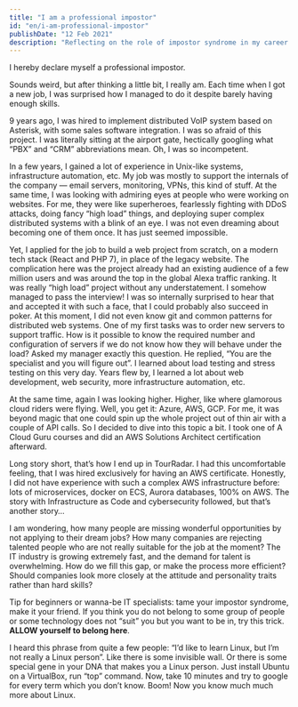 ```yaml
---
title: "I am a professional impostor"
id: "en/i-am-professional-impostor"
publishDate: "12 Feb 2021"
description: "Reflecting on the role of impostor syndrome in my career journey."
---
```


I hereby declare myself a professional impostor.

Sounds weird, but after thinking a little bit, I really am. Each time when I got a new job, I was surprised how I managed to do it despite barely having enough skills.

9 years ago, I was hired to implement distributed VoIP system based on Asterisk, with some sales software integration. I was so afraid of this project. I was literally sitting at the airport gate, hectically googling what “PBX” and “CRM” abbreviations mean. Oh, I was so incompetent.

In a few years, I gained a lot of experience in Unix-like systems, infrastructure automation, etc. My job was mostly to support the internals of the company — email servers, monitoring, VPNs, this kind of stuff. At the same time, I was looking with admiring eyes at people who were working on websites. For me, they were like superheroes, fearlessly fighting with DDoS attacks, doing fancy “high load” things, and deploying super complex distributed systems with a blink of an eye. I was not even dreaming about becoming one of them once. It has just seemed impossible.

Yet, I applied for the job to build a web project from scratch, on a modern tech stack (React and PHP 7), in place of the legacy website. The complication here was the project already had an existing audience of a few million users and was around the top in the global Alexa traffic ranking. It was really “high load” project without any understatement. I somehow managed to pass the interview! I was so internally surprised to hear that and accepted it with such a face, that I could probably also succeed in poker. At this moment, I did not even know git and common patterns for distributed web systems. One of my first tasks was to order new servers to support traffic. How is it possible to know the required number and configuration of servers if we do not know how they will behave under the load? Asked my manager exactly this question. He replied, “You are the specialist and you will figure out”. I learned about load testing and stress testing on this very day. Years flew by, I learned a lot about web development, web security, more infrastructure automation, etc.

At the same time, again I was looking higher. Higher, like where glamorous cloud riders were flying. Well, you get it: Azure, AWS, GCP. For me, it was beyond magic that one could spin up the whole project out of thin air with a couple of API calls. So I decided to dive into this topic a bit. I took one of A Cloud Guru courses and did an AWS Solutions Architect certification afterward.

Long story short, that’s how I end up in TourRadar. I had this uncomfortable feeling, that I was hired exclusively for having an AWS certificate. Honestly, I did not have experience with such a complex AWS infrastructure before: lots of microservices, docker on ECS, Aurora databases, 100% on AWS. The story with Infrastructure as Code and cybersecurity followed, but that’s another story…

I am wondering, how many people are missing wonderful opportunities by not applying to their dream jobs? How many companies are rejecting talented people who are not really suitable for the job at the moment? The IT industry is growing extremely fast, and the demand for talent is overwhelming. How do we fill this gap, or make the process more efficient? Should companies look more closely at the attitude and personality traits rather than hard skills?

Tip for beginners or wanna-be IT specialists: tame your impostor syndrome, make it your friend. If you think you do not belong to some group of people or some technology does not “suit” you but you want to be in, try this trick. **ALLOW yourself to belong here**.

I heard this phrase from quite a few people: “I’d like to learn Linux, but I’m not really a Linux person”. Like there is some invisible wall. Or there is some special gene in your DNA that makes you a Linux person. Just install Ubuntu on a VirtualBox, run “top” command. Now, take 10 minutes and try to google for every term which you don’t know. Boom! Now you know much much more about Linux.
